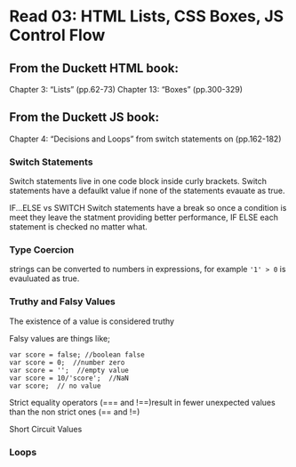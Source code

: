 # Read 03: HTML Lists, CSS Boxes, JS Control Flow

## From the Duckett HTML book:

Chapter 3: “Lists” (pp.62-73)
Chapter 13: “Boxes” (pp.300-329)

## From the Duckett JS book:

Chapter 4: “Decisions and Loops” from switch statements on (pp.162-182)

### Switch Statements
Switch statements live in one code block inside curly brackets.  Switch statements have a defaulkt value if none of the statements evauate as true.

IF...ELSE vs SWITCH
Switch statements have a break so once a condition is meet they leave the statment providing better performance, IF ELSE each statement is checked no matter what.

### Type Coercion
strings can be converted to numbers in expressions, for example `'1' > 0` is evauluated as true.

### Truthy and Falsy Values
The existence of a value is considered truthy

Falsy values are things like;
 ``` JS
 var score = false; //boolean false
 var score = 0;  //number zero
 var score = '';  //empty value
 var score = 10/'score';  //NaN
 var score;  // no value
 ```


 Strict equality operators (=== and !==)result in fewer unexpected values than the non strict ones (== and !=) 

Short Circuit Values


### Loops




